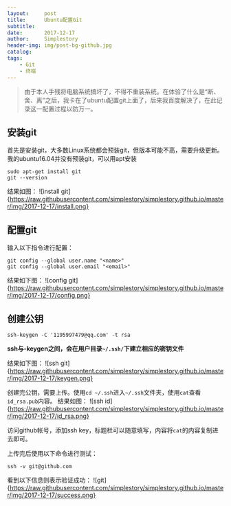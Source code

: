 ```yaml
---
layout:     post
title:      Ubuntu配置Git
subtitle:   
date:       2017-12-17
author:     Simplestory
header-img: img/post-bg-github.jpg
catalog:
tags:
    - Git
    - 终端
---
```


> 由于本人手残将电脑系统搞坏了，不得不重装系统。在体验了什么是“断、舍、离”之后，我卡在了ubuntu配置git上面了，后来我百度解决了，在此记录这一配置过程以防万一。

## 安装git

首先是安装git，大多数Linux系统都会预装git，但版本可能不高，需要升级更新。我的ubuntu16.04并没有预装git，可以用apt安装
```
sudo apt-get install git
git --version
```
结果如图：
![install git]{https://raw.githubusercontent.com/simplestory/simplestory.github.io/master/img/2017-12-17/install.png}

## 配置git

输入以下指令进行配置：
```
git config --global user.name "<name>"
git config --global user.email "<email>"
```

结果如下图：
![config git]{https://raw.githubusercontent.com/simplestory/simplestory.github.io/master/img/2017-12-17/config.png}

## 创建公钥

```
ssh-keygen -C '1195997479@qq.com' -t rsa
```

**ssh与-keygen之间，会在用户目录`~/.ssh/`下建立相应的密钥文件**

结果如下图：
![ssh git]{https://raw.githubusercontent.com/simplestory/simplestory.github.io/master/img/2017-12-17/keygen.png}

创建完公钥，需要上传。使用`cd ~/.ssh`进入`~/.ssh`文件夹，使用`cat`查看`id_rsa.pub`内容。
结果如图：
![ssh id]{https://raw.githubusercontent.com/simplestory/simplestory.github.io/master/img/2017-12-17/id_rsa.png}

访问github帐号，添加ssh key，标题栏可以随意填写，内容将`cat`的内容复制进去即可。

上传完后使用以下命令进行测试：
```
ssh -v git@github.com
```
看到以下信息则表示验证成功：
![git]{https://raw.githubusercontent.com/simplestory/simplestory.github.io/master/img/2017-12-17/success.png}